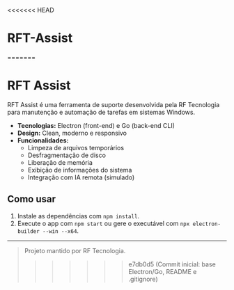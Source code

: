 <<<<<<< HEAD
# RFT-Assist
=======
# RFT Assist

RFT Assist é uma ferramenta de suporte desenvolvida pela RF Tecnologia para manutenção e automação de tarefas em sistemas Windows.

- **Tecnologias:** Electron (front-end) e Go (back-end CLI)
- **Design:** Clean, moderno e responsivo
- **Funcionalidades:**
  - Limpeza de arquivos temporários
  - Desfragmentação de disco
  - Liberação de memória
  - Exibição de informações do sistema
  - Integração com IA remota (simulado)

## Como usar

1. Instale as dependências com `npm install`.
2. Execute o app com `npm start` ou gere o executável com `npx electron-builder --win --x64`.

---

> Projeto mantido por RF Tecnologia. 
>>>>>>> e7db0d5 (Commit inicial: base Electron/Go, README e .gitignore)
